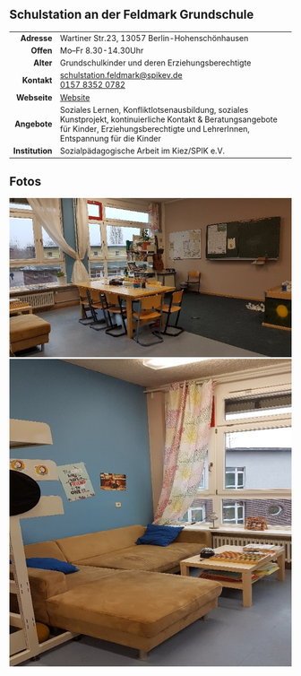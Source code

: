 ## Schulstation an der Feldmark Grundschule

|||
-:|:-
**Adresse** |     Wartiner Str.23, 13057 Berlin-Hohenschönhausen
**Offen** |       Mo–Fr 8.30-14.30Uhr
**Alter** |       Grundschulkinder und deren Erziehungsberechtigte
**Kontakt** |     [schulstation.feldmark@spikev.de](mailto:schulstation.feldmark@spikev.de)<br><a href="tel:+4915783520782">0157 8352 0782</a>
**Webseite** |    <a target="_blank" href="http://www.spikev.de/schulbezogene-angebote-fuer-schueler-eltern-lehrer-und-erzieher/schulhilfe/">Website</a>
**Angebote** |    Soziales Lernen, Konfliktlotsenausbildung, soziales Kunstprojekt, kontinuierliche Kontakt & Beratungsangebote für Kinder, Erziehungsberechtigte und LehrerInnen, Entspannung für die Kinder
**Institution** | Sozialpädagogische Arbeit im Kiez/SPIK e.V.

<div id="gmap"></div>
<script>window.onload = showMap('Wartiner Str.23, 13057 Berlin')</script>

## Fotos

<img src="images/Schulstation_FMS/1.jpg" width="600" />
<img src="images/Schulstation_FMS/2.jpg" width="600" />
